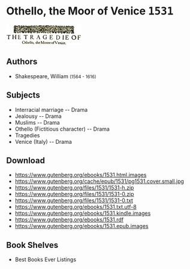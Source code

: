 # Othello, the Moor of Venice <kbd>1531</kbd>

![](./cover.medium.jpg "")

## Authors


 - Shakespeare, William <small>(1564 - 1616)</small>

## Subjects


 - Interracial marriage -- Drama
 - Jealousy -- Drama
 - Muslims -- Drama
 - Othello (Fictitious character) -- Drama
 - Tragedies
 - Venice (Italy) -- Drama

## Download


 - https://www.gutenberg.org/ebooks/1531.html.images
 - https://www.gutenberg.org/cache/epub/1531/pg1531.cover.small.jpg
 - https://www.gutenberg.org/files/1531/1531-h.zip
 - https://www.gutenberg.org/files/1531/1531-0.zip
 - https://www.gutenberg.org/files/1531/1531-0.txt
 - https://www.gutenberg.org/ebooks/1531.txt.utf-8
 - https://www.gutenberg.org/ebooks/1531.kindle.images
 - https://www.gutenberg.org/ebooks/1531.rdf
 - https://www.gutenberg.org/ebooks/1531.epub.images

## Book Shelves


 - Best Books Ever Listings
